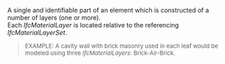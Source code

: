 A single and identifiable part of an element which is constructed of a number of layers (one or more).   
Each _IfcMaterialLayer_ is located relative to the referencing _IfcMaterialLayerSet_.

> <font size="-1"> EXAMPLE: A cavity wall with brick masonry used in each leaf would be modeled using three <i>IfcMaterialLayers</i>: Brick-Air-Brick.</font>
